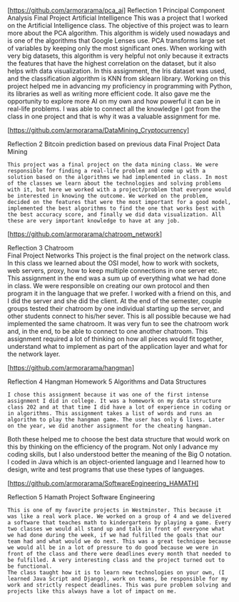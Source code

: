 
[https://github.com/armorarama/pca_ai]
Reflection 1 
Principal Component Analysis
Final Project 
Artificial Intelligence 
	This was a project that I worked on the Artificial Intelligence class. The objective of this project was to learn more about the PCA algorithm. This algorithm is widely used nowadays and is one of the algorithms that Google Lenses use. PCA transforms large set of variables by keeping only the most significant ones. When working with very big datasets, this algorithm is very helpful not only because it extracts the features that have the highest correlation on the dataset, but it also helps with data visualization. In this assignment, the Iris dataset was used, and the classification algorithm is KNN from sklearn library. 
	Working on this project helped me in advancing my proficiency in programming with Python, its libraries as well as writing more efficient code. It also gave me the opportunity to explore more AI on my own and how powerful it can be in real-life problems. I was able to connect all the knowledge I got from the class in one project and that is why it was a valuable assignment for me. 

[https://github.com/armorarama/DataMining_Cryptocurrency]

Reflection 2 
Bitcoin prediction based on previous data 
Final Project 
Data Mining 

	This project was a final project on the data mining class. We were responsible for finding a real-life problem and come up with a solution based on the algorithms we had implemented in class. In most of the classes we learn about the technologies and solving problems with it, but here we worked with a project/problem that everyone would be interested in knowing the outcome. We worked on the problem, decided on the features that were the most important for a good model, implemented the best algorithms to find the one that works best with the best accuracy score, and finally we did data visualization. All these are very important knowledge to have at any job. 

[https://github.com/armorarama/chatroom_network]

Reflection 3 
Chatroom  
Final Project 
Networks 
	This project is the final project on the network class. In this class we learned about the OSI model, how to work with sockets, web servers, proxy, how to keep multiple connections in one server etc. This assignment in the end was a sum up of everything what we had done in class. We were responsible on creating our own protocol and then program it in the language that we prefer. I worked with a friend on this, and I did the server and she did the client. At the end of the semester, couple groups tested their chatroom by one individual starting up the server, and other students connect to his/her sever. This is all possible because we had implemented the same chatroom. 
It was very fun to see the chatroom work and, in the end, to be able to connect to one another chatroom. This assignment required a lot of thinking on how all pieces would fit together, understand what to implement as part of the application layer and what for the network layer. 

[https://github.com/armorarama/hangman] 

Reflection 4 
Hangman 
Homework 5 
Algorithms and Data Structures 

	I chose this assignment because it was one of the first intense assignment I did in college. It was a homework on my data structure class 202 and at that time I did have a lot of experience in coding or in algorithms. This assignment takes a list of words and runs an algorithm to play the hangman game. The user has only 6 lives. Later on the year, we did another assignment for the cheating hangman. 
Both these helped me to choose the best data structure that would work on this by thinking on the efficiency of the program. Not only I advance my coding skills, but I also understood better the meaning of the Big O notation. I coded in Java which is an object-oriented language and I learned how to design, write and test programs that use these types of languages.  

[https://github.com/armorarama/SoftwareEngineering_HAMATH]

Reflection 5 
Hamath 
Project 
Software Engineering 	
	
	This is one of my favorite projects in Westminster. This because it was like a real work place. We worked on a group of 4 and we delivered a software that teaches math to kindergartens by playing a game. Every two classes we would all stand up and talk in front of everyone what we had done during the week, if we had fulfilled the goals that our team had and what would we do next. This was a great technique because we would all be in a lot of pressure to do good because we were in front of the class and there were deadlines every month that needed to be fulfilled. A very interesting class and the project turned out to be functional. 
	The class taught how it is to learn new technologies on your own, (I learned Java Script and Django), work on teams, be responsible for my work and strictly respect deadlines. This was pure problem solving and projects like this always have a lot of impact on me. 
